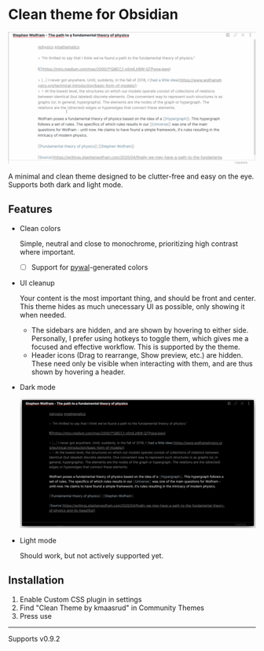 # Clean theme for Obsidian

![](media/autohide.gif)

A minimal and clean theme designed to be clutter-free and easy on the eye. Supports both dark and light mode.

## Features

- Clean colors

    Simple, neutral and close to monochrome, prioritizing high contrast where important.
	
	- [ ] Support for [pywal](https://github.com/dylanaraps/pywal)-generated colors

- UI cleanup

	Your content is the most important thing, and should be front and center. This theme hides as much unecessary UI as possible, only showing it when needed. 
	
	- The sidebars are hidden, and are shown by hovering to either side. Personally, I prefer using hotkeys to toggle them, which gives me a focused and effective workflow. This is supported by the theme.
	- Header icons (Drag to rearrange, Show preview, etc.) are hidden. These need only be visible when interacting with them, and are thus shown by hovering a header.

- Dark mode

    ![](media/dark_shadow2.png)

- Light mode

	Should work, but not actively supported yet.

## Installation

1. Enable Custom CSS plugin in settings
2. Find "Clean Theme by kmaasrud" in Community Themes
3. Press use

---

Supports v0.9.2
